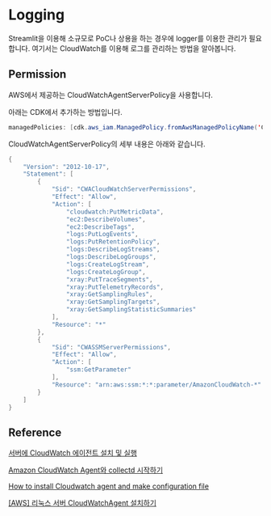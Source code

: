 # Logging

Streamlit을 이용해 소규모로 PoC나 상용을 하는 경우에 logger를 이용한 관리가 필요합니다. 여기서는 CloudWatch를 이용해 로그를 관리하는 방법을 알아봅니다.


## Permission

AWS에서 제공하는 CloudWatchAgentServerPolicy을 사용합니다.

아래는 CDK에서 추가하는 방법입니다.

```java
managedPolicies: [cdk.aws_iam.ManagedPolicy.fromAwsManagedPolicyName('CloudWatchAgentServerPolicy')] 
```

CloudWatchAgentServerPolicy의 세부 내용은 아래와 같습니다.

```java
{
    "Version": "2012-10-17",
    "Statement": [
        {
            "Sid": "CWACloudWatchServerPermissions",
            "Effect": "Allow",
            "Action": [
                "cloudwatch:PutMetricData",
                "ec2:DescribeVolumes",
                "ec2:DescribeTags",
                "logs:PutLogEvents",
                "logs:PutRetentionPolicy",
                "logs:DescribeLogStreams",
                "logs:DescribeLogGroups",
                "logs:CreateLogStream",
                "logs:CreateLogGroup",
                "xray:PutTraceSegments",
                "xray:PutTelemetryRecords",
                "xray:GetSamplingRules",
                "xray:GetSamplingTargets",
                "xray:GetSamplingStatisticSummaries"
            ],
            "Resource": "*"
        },
        {
            "Sid": "CWASSMServerPermissions",
            "Effect": "Allow",
            "Action": [
                "ssm:GetParameter"
            ],
            "Resource": "arn:aws:ssm:*:*:parameter/AmazonCloudWatch-*"
        }
    ]
}
```


## Reference 

[서버에 CloudWatch 에이전트 설치 및 실행](https://docs.aws.amazon.com/ko_kr/AmazonCloudWatch/latest/monitoring/install-CloudWatch-Agent-commandline-fleet.html)

[Amazon CloudWatch Agent와 collectd 시작하기](https://aws.amazon.com/ko/blogs/tech/getting-started-with-cloudwatch-agent-and-collectd/)

[How to install Cloudwatch agent and make configuration file](https://medium.com/@farzanajuthi08/how-to-install-cloudwatch-agent-and-make-configuration-file-f314dc1332db)

[[AWS] 리눅스 서버 CloudWatchAgent 설치하기](https://every-up.tistory.com/61)
